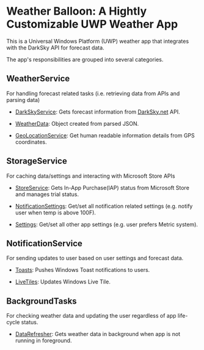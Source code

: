 # Weather Balloon: A Hightly Customizable UWP Weather App

This is a Universal Windows Platform (UWP) weather app that integrates with the DarkSky API for forecast data. 

The app's responsibilities are grouped into several categories.
<!--
## App architecture

* [WeatherService](#WeatherService)

* [StorageService](#storageservice)

* [NotificationService](#notificationservice)

* [BackgroundTasks](#backgroundtasks)
-->
## WeatherService

For handling forecast related tasks (i.e. retrieving data from APIs and parsing data)

* [DarkSkyService](/WeatherService/WeatherData.cs): Gets forecast information from [DarkSky.net](https://darksky.net) API.

* [WeatherData](/WeatherService/WeatherData.cs): Object created from parsed JSON.

* [GeoLocationService](/WeatherService/GeocodeLookup.cs): Get human readable information details from GPS coordinates.

## StorageService

For caching data/settings and interacting with Microsoft Store APIs

* [StoreService](/StorageService/Settings.cs): Gets In-App Purchase(IAP) status from Microsoft Store and manages trial status.

* [NotificationSettings](/StorageService/NotificationSettings.cs): Get/set all notification related settings (e.g. notify user when temp is above 100F).

* [Settings](/StorageService/Settings.cs): Get/set all other app settings (e.g. user prefers Metric system).

## NotificationService

For sending updates to user based on user settings and forecast data.

* [Toasts](/NotificationService/Toasts.cs): Pushes Windows Toast notifications to users.

* [LiveTiles](/NotificationService/LiveTiles.cs): Updates Windows Live Tile.

## BackgroundTasks

For checking weather data and updating the user regardless of app life-cycle status.

* [DataRefresher](/BackgroundTasks/DataRefresher.cs): Gets weather data in background when app is not running in foreground.
